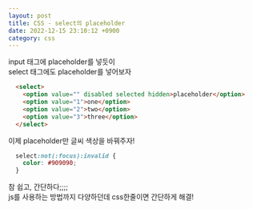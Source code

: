 ```yaml
---
layout: post
title: CSS - select의 placeholder
date: 2022-12-15 23:10:12 +0900
category: css
---
```

input 태그에 placeholder를 넣듯이  
select 태그에도 placeholder를 넣어보자  

```html
  <select>
    <option value="" disabled selected hidden>placeholder</option>
    <option value="1">one</option>
    <option value="2">two</option>
    <option value="3">three</option>
  </select>
```
이제 placeholder만 글씨 색상을 바꿔주자!
```css
  select:not(:focus):invalid {
    color: #909090;
  }
```
참 쉽고, 간단하다;;;;  
js를 사용하는 방법까지 다양하던데 css한줄이면 간단하게 해결! 